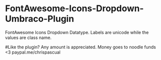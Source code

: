# FontAwesome-Icons-Dropdown-Umbraco-Plugin
FontAwesome Icons Dropdown Datatype. Labels are unicode while the values are class name.

#Like the plugin? 
Any amount is appreciated. Money goes to noodle funds <3
paypal.me/chrispascual
